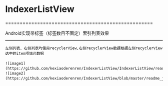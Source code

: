 # IndexerListView
===================================================

Android实现带标签（标签数目不固定）索引列表效果

------------------------------------------------------------

    左侧列表、右侧列表均使用recyclerView,右侧recyclerView数据根据左侧recyclerView选中的item项填充数据
    
    ![image1](https://github.com/kexiaoderenren/IndexerListView/IndexerListView/readme_jpg/IndexerListView1.png)
    ![image2](https://github.com/kexiaoderenren/IndexerListView/blob/master/readme_jpg/IndexerListView2.png)
